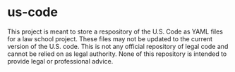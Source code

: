 # us-code
This project is meant to store a respository of the U.S. Code as YAML files for a law school project. These files may not be updated to the current version of the U.S. code. This is not any official repository of legal code and cannot be relied on as legal authority. None of this repository is intended to provide legal or professional advice. 
